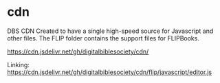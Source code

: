 # cdn
DBS CDN
Created to have a single high-speed source for Javascript and other files.
The FLIP folder contains the support files for FLIPBooks.

https://cdn.jsdelivr.net/gh/digitalbiblesociety/cdn/


Linking:
https://cdn.jsdelivr.net/gh/digitalbiblesociety/cdn/flip/javascript/editor.js
